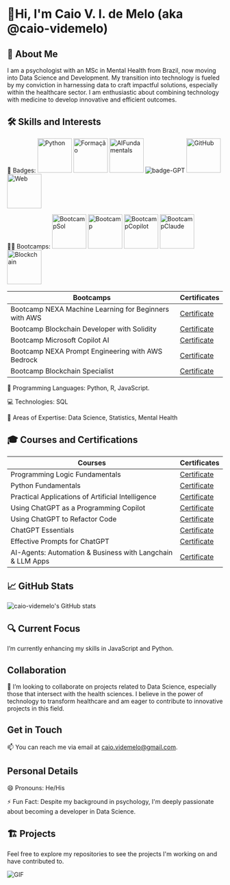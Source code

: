 # 👋Hi, I'm Caio V. I. de Melo (aka @caio-videmelo)

## 👨 About Me

I am a psychologist with an MSc in Mental Health from Brazil, now moving into Data Science and Development. My transition into technology is fueled by my conviction in harnessing data to craft impactful solutions, especially within the healthcare sector. I am enthusiastic about combining technology with medicine to develop innovative and efficient outcomes.

## 🛠️ Skills and Interests

🏅 Badges: <img src="https://github.com/user-attachments/assets/cc6fcf32-43ec-45f0-930d-b3aa7a0b99af" alt="Python" width="80"/> <img src="https://github.com/user-attachments/assets/00633ebd-6553-47e4-ad04-9f770296887f" alt="Formação" width="80"/> <img src="https://github.com/user-attachments/assets/dcebc840-080e-4f14-975d-fca19b6c0276" alt="AIFundamentals" width="80"/> ![badge-GPT](https://github.com/user-attachments/assets/bd4b4a71-6a20-48e5-9649-f715eae614f3) <img src="https://github.com/user-attachments/assets/15b45cca-dee4-4ce7-b5cf-e88bdbf39960" alt="GitHub" width="80"/> <img src="https://github.com/user-attachments/assets/7e38f8c7-330f-48cf-ba9f-1889211256a6" alt="Web" width="80"/>



🏋️‍♂️ Bootcamps: <img src="https://github.com/user-attachments/assets/09dcc8ae-d818-44f1-b432-db4ef9169294" alt="BootcampSol" width="80"/>
<img src= "https://github.com/user-attachments/assets/9c2ee0db-d449-4abe-aae7-c46dd337ffe8" alt="Bootcamp" width="80"/> <img src="https://github.com/user-attachments/assets/e547acdb-085a-4eca-a48c-3e474dbf93e5" alt= "BootcampCopilot" width="80"/> <img src="https://github.com/user-attachments/assets/0f9840d4-e11e-4327-a2b7-da8bcfaf6c3b" alt="BootcampClaude" width="80"/> <img src="https://github.com/user-attachments/assets/a1209e47-272a-40ec-9a1d-b16348d16027" alt="Blockchain" width="80"/>


| Bootcamps                                               | Certificates                                                                                    |
|---------------------------------------------------------|-------------------------------------------------------------------------------------------------|
| Bootcamp NEXA Machine Learning for Beginners with AWS   | [Certificate](https://hermes.dio.me/certificates/M3T61YXK.pdf)                                 |
| Bootcamp Blockchain Developer with Solidity             | [Certificate](https://hermes.dio.me/certificates/cover/YF2EL86C.jpg)                           |
| Bootcamp Microsoft Copilot AI                           | [Certificate](https://github.com/user-attachments/assets/f07daf02-e426-4518-a8e7-327cfb4c8453) |
| Bootcamp NEXA Prompt Engineering with AWS Bedrock       | [Certificate](https://hermes.dio.me/certificates/cover/SANXEJ8P.jpg)                           |
| Bootcamp Blockchain Specialist                          | [Certificate](https://github.com/user-attachments/files/17063049/Certificado_Blockchain.pdf)   |


📜 Programming Languages: Python, R, JavaScript.

💻 Technologies: SQL

📜 Areas of Expertise: Data Science, Statistics, Mental Health

## 🎓 Courses and Certifications

| Courses                                               | Certificates                                                                                       |
|-------------------------------------------------------|----------------------------------------------------------------------------------------------------|
| Programming Logic Fundamentals                        | [Certificate](https://hermes.dio.me/certificates/cover/IKZWS7UF.jpg)                               |
| Python Fundamentals                                   | [Certificate](https://hermes.dio.me/certificates/cover/WOVOZIPX.jpg)                               |
| Practical Applications of Artificial Intelligence     | [Certificate](https://hermes.dio.me/certificates/cover/PSAOKYWW.jpg)                               |
| Using ChatGPT as a Programming Copilot                | [Certificate](https://hermes.dio.me/certificates/cover/VTDQ3DSN.jpg)                               |
| Using ChatGPT to Refactor Code                        | [Certificate](https://hermes.dio.me/certificates/cover/Q6UFDRJT.jpg)                               |
| ChatGPT Essentials                                    | [Certificate](https://hermes.dio.me/certificates/cover/X7MNPJHM.jpg)                               |
| Effective Prompts for ChatGPT                         | [Certificate](https://hermes.dio.me/certificates/cover/JR70LQWJ.jpg)                               |
| AI-Agents: Automation & Business with Langchain & LLM Apps | [Certificate](https://github.com/user-attachments/assets/e3d04cc9-2733-4039-b6f8-28cafc2a7ac9)|

## 📈 GitHub Stats

![caio-videmelo's GitHub stats](https://github-readme-stats.vercel.app/api?username=caio-videmelo&show_icons=true&theme=transparent)

## 🔍 Current Focus

I’m currently enhancing my skills in JavaScript and Python.

## Collaboration

💞️ I’m looking to collaborate on projects related to Data Science, especially those that intersect with the health sciences. I believe in the power of technology to transform healthcare and am eager to contribute to innovative projects in this field.

## Get in Touch

📫 You can reach me via email at caio.videmelo@gmail.com.

## Personal Details

😄 Pronouns: He/His

⚡ Fun Fact: Despite my background in psychology, I'm deeply passionate about becoming a developer in Data Science.

## 🏗️ Projects

Feel free to explore my repositories to see the projects I'm working on and have contributed to.

![GIF](https://github.com/user-attachments/assets/7f02b211-30ba-4b76-8255-3f2233303229)
